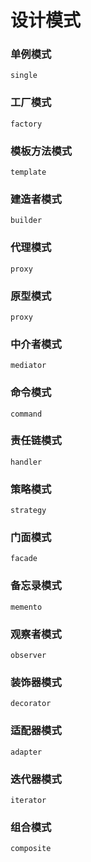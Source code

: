 # 设计模式

### 单例模式
    single
### 工厂模式
    factory
### 模板方法模式
    template
### 建造者模式
    builder
### 代理模式
    proxy
### 原型模式
    proxy
### 中介者模式
    mediator
### 命令模式
    command
### 责任链模式
    handler
### 策略模式
    strategy
### 门面模式
    facade
### 备忘录模式
    memento
### 观察者模式
    observer
### 装饰器模式
    decorator
### 适配器模式
    adapter
### 迭代器模式
    iterator
### 组合模式
    composite
    
    
    
    
    
    
    
    
    
    
    

